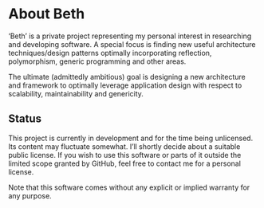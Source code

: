 # About Beth

‘Beth’ is a private project representing my personal interest in researching and developing software.
A special focus is finding new useful architecture techniques/design patterns optimally incorporating
reflection, polymorphism, generic programming and other areas.

The ultimate (admittedly ambitious) goal is designing a new architecture and framework to optimally
leverage application design with respect to scalability, maintainability and genericity.

## Status
This project is currently in development and for the time being unlicensed. Its content may fluctuate
somewhat. I’ll shortly decide about a suitable public license. If you wish to use this software or parts
of it outside the limited scope granted by GitHub, feel free to contact me for a personal license.

Note that this software comes without any explicit or implied warranty for any purpose.

